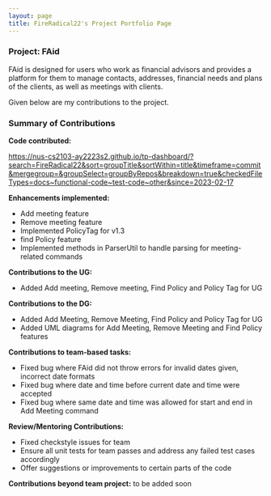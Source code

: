 ```yaml
---
layout: page
title: FireRadical22's Project Portfolio Page
---
```


### Project: FAid

FAid is designed for users who work as financial advisors and provides a platform for them to manage contacts, addresses, financial needs and plans of the clients, as well as meetings with clients.

Given below are my contributions to the project.

### Summary of Contributions

**Code contributed:**

https://nus-cs2103-ay2223s2.github.io/tp-dashboard/?search=FireRadical22&sort=groupTitle&sortWithin=title&timeframe=commit&mergegroup=&groupSelect=groupByRepos&breakdown=true&checkedFileTypes=docs~functional-code~test-code~other&since=2023-02-17

**Enhancements implemented:**

* Add meeting feature
* Remove meeting feature
* Implemented PolicyTag for v1.3
* find Policy feature
* Implemented methods in ParserUtil to handle parsing for meeting-related commands

**Contributions to the UG:**

* Added Add meeting, Remove meeting, Find Policy and Policy Tag for UG

**Contributions to the DG:**

* Added Add Meeting, Remove Meeting, Find Policy and Policy Tag for UG
* Added UML diagrams for Add Meeting, Remove Meeting and Find Policy features

**Contributions to team-based tasks:**

* Fixed bug where FAid did not throw errors for invalid dates given, incorrect date formats
* Fixed bug where date and time before current date and time were accepted
* Fixed bug where same date and time was allowed for start and end in Add Meeting command

**Review/Mentoring Contributions:**

* Fixed checkstyle issues for team
* Ensure all unit tests for team passes and address any failed test cases accordingly
* Offer suggestions or improvements to certain parts of the code

**Contributions beyond team project:** to be added soon
